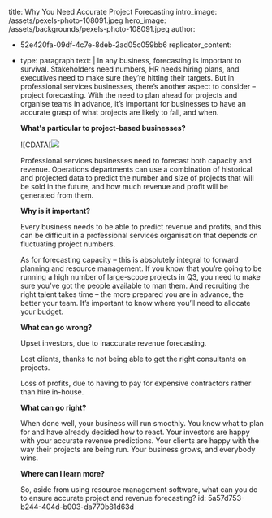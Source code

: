 title: Why You Need Accurate Project Forecasting
intro_image: /assets/pexels-photo-108091.jpeg
hero_image: /assets/backgrounds/pexels-photo-108091.jpeg
author:
  - 52e420fa-09df-4c7e-8deb-2ad05c059bb6
replicator_content:
  - 
    type: paragraph
    text: |
      In any business, forecasting is important to survival. Stakeholders need numbers, HR needs hiring plans, and executives need to make sure they’re hitting their targets. But in professional services businesses, there’s another aspect to consider – project forecasting. With the need to plan ahead for projects and organise teams in advance, it’s important for businesses to have an accurate grasp of what projects are likely to fall, and when.
      
      <strong>What's particular to project-based businesses?</strong>
      
      ![CDATA[<img class="alignright wp-image-3611 size-medium" src="https://www.precursive.com/assets/media/Why-You-Need-Project-Forecasting-Edited-300x199.jpg"/>
      
      Professional services businesses need to forecast both capacity and revenue. Operations departments can use a combination of historical and projected data to predict the number and size of projects that will be sold in the future, and how much revenue and profit will be generated from them.
      
      <strong>Why is it important?</strong>
      
      Every business needs to be able to predict revenue and profits, and this can be difficult in a professional services organisation that depends on fluctuating project numbers.
      
      As for forecasting capacity – this is absolutely integral to forward planning and resource management. If you know that you’re going to be running a high number of large-scope projects in Q3, you need to make sure you’ve got the people available to man them. And recruiting the right talent takes time – the more prepared you are in advance, the better your team. It’s important to know where you’ll need to allocate your budget.
      
      <strong>What can go wrong?</strong>
      
      Upset investors, due to inaccurate revenue forecasting.
      
      Lost clients, thanks to not being able to get the right consultants on projects.
      
      Loss of profits, due to having to pay for expensive contractors rather than hire in-house.
      
      <strong>What can go right?</strong>
      
      When done well, your business will run smoothly. You know what to plan for and have already decided how to react. Your investors are happy with your accurate revenue predictions. Your clients are happy with the way their projects are being run. Your business grows, and everybody wins.
      
      <strong>Where can I learn more?</strong>
      
      So, aside from using resource management software, what can you do to ensure accurate project and revenue forecasting?
id: 5a57d753-b244-404d-b003-da770b81d63d

